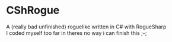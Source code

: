 # CShRogue
A (really bad unfinished) roguelike written in C# with RogueSharp
<br/>I coded myself too far in theres no way i can finish this ;-;
